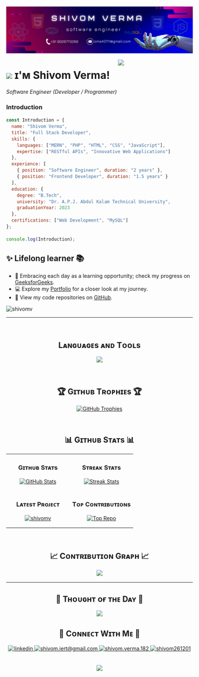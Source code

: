 <!--Banner-->
![shivomv Banner Image](./banner1.png)

<!--Night Owl image-->
<div>
  <img align="right" width="40%" src="https://owlbertsio-resized.s3.amazonaws.com/Popper.psd.full.png">
</div>

<!--Header Name-->
# <img src="https://emojis.slackmojis.com/emojis/images/1531849430/4246/blob-sunglasses.gif?1531849430" width="30"/> ɪ'ᴍ Shivom Verma!
*Software Engineer (Developer / Programmer)*
<br />

<!--Start Intro-->

### Introduction

<p align="left">

```javascript
const Introduction = {
  name: "Shivom Verma",
  title: "Full Stack Developer",
  skills: {
    languages: ["MERN", "PHP", "HTML", "CSS", "JavaScript"],
    expertise: ["RESTful APIs", "Innovative Web Applications"]
  },
  experience: [
    { position: "Software Engineer", duration: "2 years" },
    { position: "Frontend Developer", duration: "1.5 years" }
  ],
  education: {
    degree: "B.Tech",
    university: "Dr. A.P.J. Abdul Kalam Technical University",
    graduationYear: 2023
  },
  certifications: ["Web Development", "MySQL"]
};

console.log(Introduction);

  ```
</p>

## ✨ Lifelong learner 📚
- 🌱 Embracing each day as a learning opportunity; check my progress on [GeeksforGeeks](https://auth.geeksforgeeks.org/user/sjnverma).
- 💻 Explore my [Portfolio](https://shivom.great-site.net/) for a closer look at my journey.
- 📂 View my code repositories on [GitHub](https://github.com/shivomv).


<!--Profile Count Badge-->
<p align="left">
  <img src="https://komarev.com/ghpvc/?username=shivomv&label=Profile%20views&color=770677&style=for-the-badge&logo=star" alt="shivomv" style="padding-right:20px;" />
</p>

---
<br />

<!--Languages and Tools Section-->
<h2 align="center">Lᴀɴɢᴜᴀɢᴇs ᴀɴᴅ Tᴏᴏʟs</h2>
<p align="center">
<img width="500px"  src="https://skillicons.dev/icons?i=js,html,css,react,nodejs,py,express,django,md,mongo,git,vscode,postman&perline=7"  />
</p>
<br />


<!--Trophies Section-->
<h2 align="center">🏆 Gɪᴛʜᴜʙ Tʀᴏᴘʜɪᴇs 🏆</h2>
<p align="center">
  <a href="https://github-profile-trophy.vercel.app/?username=shivomv">
    <img src="https://github-profile-trophy.vercel.app/?username=shivomv&row=2&column=4&margin-w=20&margin-h=20&padding=5" alt="GitHub Trophies">
  </a>
</p>
<br />

<!--Github stats Table-->
<h2 align="center">📊 Gɪᴛʜᴜʙ Sᴛᴀᴛs 📊</h2>

<table width="100%">
  <tr>
    <td width="50%">
      <h3 align="center"><strong>Gɪᴛʜᴜʙ Sᴛᴀᴛs</strong></h3>
      <p align="center">
        <a href="https://github.com/shivomv">
          <img align="center" src="https://github-readme-stats.vercel.app/api?username=shivomv&count_private=true&show_icons=true&theme=nightowl" alt="GitHub Stats" />
        </a>
      </p>
    </td>
    <td width="50%">
      <h3 align="center"><strong>Sᴛʀᴇᴀᴋ Sᴛᴀᴛs</strong></h3>
      <p align="center">
        <a href="https://github.com/shivomv">
          <img align="center" src="https://streak-stats.demolab.com?user=shivomv&theme=nightowl" alt="Streak Stats" />
        </a>
      </p>
    </td>
  </tr>
  <tr>
    <td width="50%">
      <h3 align="center"><strong>Lᴀᴛᴇsᴛ Pʀᴏᴊᴇᴄᴛ</strong></h3>
      <p align="center">
        <a href="https://github.com/shivomv/shivomv">
          <img align="center" width="470" src="https://github-readme-stats.vercel.app/api/pin/?username=shivomv&repo=shivomv&theme=nightowl&show_owner=true" alt="shivomv" />
        </a>
      </p>
    </td>
    <td width="50%">
      <h3 align="center"><strong>Tᴏᴘ Cᴏɴᴛʀɪʙᴜᴛɪᴏɴs</strong></h3>
      <p align="center">
        <a href="https://github.com/shivomv">
          <img align="center" src="https://github-contributor-stats.vercel.app/api?username=shivomv&limit=3&theme=nightowl&show_owner=true&combine_all_yearly_contributions=true" alt="Top Repo" />
        </a>
      </p>
    </td>
  </tr>
</table>
<br />

<!--Contribution Graph-->
<h2 align="center">📈 Cᴏɴᴛʀɪʙᴜᴛɪᴏɴ Gʀᴀᴘʜ 📈</h2>
<div align="center">
    <img src="https://github-readme-activity-graph.vercel.app/graph?username=shivomv&bg_color=011627&color=79d3c3&line=c792ea&point=ffeb95&area=true&hide_border=false" border-radius="15">
</div>

---

<h2 align="center">🌟 Tʜᴏᴜɢʜᴛ ᴏғ ᴛʜᴇ Dᴀʏ 🌟</h2>

<!--STARTS_HERE_QUOTE_CARD-->
<p align="center">
    <img src="https://readme-daily-quotes.vercel.app/api?theme=dark&bg_color=011627&author_color=ffeb95">
</p>
<!--ENDS_HERE_QUOTE_CARD-->



<!--Contact Section-->

<h2 align="center">🤝 Cᴏɴɴᴇᴄᴛ Wɪᴛʜ Mᴇ 🤝 </h2>
<div align="center">
 <a href="https://www.linkedin.com/in/shivom-verma-252012240" target="_blank">
<img src=https://img.shields.io/badge/linkedin-%231E77B5.svg?&style=for-the-badge&logo=linkedin&logoColor=white alt=linkedin style="margin-bottom: 5px;" />
</a>

<a href="mailto:shivom.iert@gmail.com" target="_blank">
<img src="https://img.shields.io/badge/Gmail-D14836?style=for-the-badge&logo=gmail&logoColor=white" alt=shivom.iert@gmail.com mail style="margin-bottom: 5px;" />
</a>

<a href="https://www.instagram.com/shivom.verma.182" target="_blank">
<img src=https://img.shields.io/badge/Instagram-E4405F?style=for-the-badge&logo=instagram&logoColor=white alt=shivom.verma.182 Instagram style="margin-bottom: 5px;" />
</a>

<a href="https://twitter.com/shivom261201" target="_blank">
<img src="https://img.shields.io/badge/Twitter-1DA1F2?style=for-the-badge&logo=x&logoColor=white" alt="shivom261201" style="margin-bottom: 5px;" />
</a>
</div>
<br/>

<!-- Buy me a coffee
<div align="center">
<a href="https://www.buymeacoffee.com/shivomv" target="_blank"><img src="https://cdn.buymeacoffee.com/buttons/v2/default-yellow.png" alt="Buy Me A Coffee" style="height: 40px !important;width: 200px !important;" ></a>
</div> -->


<!--Footer-->
<p align="center">
  <img src="https://capsule-render.vercel.app/api?type=waving&color=gradient&height=65&section=footer"/>
</p>

